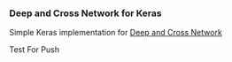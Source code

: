 ### Deep and Cross Network for Keras
Simple Keras implementation for [Deep and Cross Network](https://arxiv.org/pdf/1708.05123.pdf)

Test For Push
